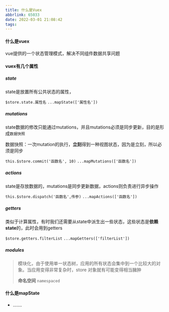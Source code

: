 ```yaml
---
title: 什么是Vuex
abbrlink: 65033
date: 2022-03-01 21:08:42
tags:
---
```


#### 什么是vuex 

vue提供的一个状态管理模式，解决不同组件数据共享问题

#### vuex有几个属性

##### **state** 

state是放置所有公共状态的属性，

`$store.state.属性名` `...mapState(['属性名'])`

##### **mutations** 

state数据的修改只能通过mutations，并且mutations必须是同步更新，目的是形成`数据快照`

数据快照：一次mutation的执行，**立刻**得到一种视图状态，因为是立刻，所以必须是同步

`this.$store.commit('函数名', 10)` `...mapMutations(['函数名'])`

##### **actions** 

state是存放数据的，mutations是同步更新数据，actions则负责进行异步操作

`this.$store.dispatch('函数名',传参)`   `...mapActions(['函数名'])`

##### **getters** 

类似于计算属性，有时我们还需要从state中派生出一些状态，这些状态是**依赖state**的，此时会用到getters

`$store.getters.filterList` `...mapGetters(['filterList'])`

##### **modules**

> 模块化，由于使用单一状态树，应用的所有状态会集中到一个比较大的对象。当应用变得非常复杂时，store 对象就有可能变得相当臃肿
>
> **命名空间** `namespaced`



#### 什么是mapState

+ .......
